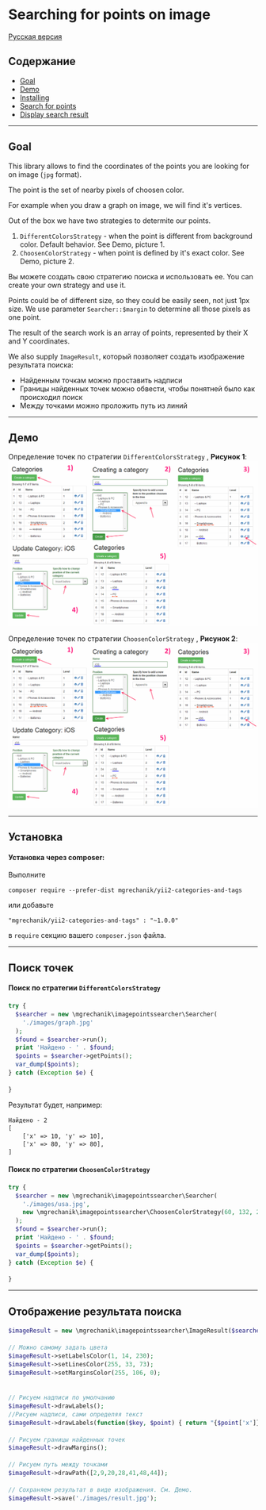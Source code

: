 # Searching for points on image

[Русская версия](docs/README_ru.md)

## Содержание

* [Goal](#goal)
* [Demo](#demo)
* [Installing](#installing)
* [Search for points](#search)
* [Display search result](#display-result)


---

## Goal <span id="goal"></span>

This  library allows to find the coordinates of the points you are looking for on image (```jpg``` format).

The point is the set of nearby pixels of choosen color.

For example when you draw a graph on image, we will find it's vertices.

Out of the box we have two strategies to determite our points.

1. ```DifferentColorsStrategy``` - when the point is different from background color. Default behavior. See Demo, picture 1.
2. ```ChoosenColorStrategy``` - when point is defined by it's exact color.  See Demo, picture 2.

Вы можете создать свою стратегию поиска и использовать ее.
You can create your own strategy and use it.

Points could be of different size, so they could be easily seen, not just 1px size. We use parameter ```Searcher::$margin``` to determine all those pixels as one point.

The result of the search work is an array of points, represented by their X and Y coordinates.

We also supply ```ImageResult```, который позволяет создать изображение результата поиска:
- Найденным точкам можно проставить надписи
- Границы найденных точек можно обвести, чтобы понятней было как происходил поиск
- Между точками можно проложить путь из линий


---

## Демо <span id="demo"></span>

Определение точек по стратегии ```DifferentColorsStrategy``` , **Рисунок 1**:
![Определение точек на изображении](https://raw.githubusercontent.com/mgrechanik/yii2-categories-and-tags/master/docs/images/categories.png "Определение точек на изображении")


Определение точек по стратегии ```ChoosenColorStrategy``` , **Рисунок 2**:
![Определение точек на изображении](https://raw.githubusercontent.com/mgrechanik/yii2-categories-and-tags/master/docs/images/categories.png "Определение точек на изображении карты США")

	
---
    
## Установка <span id="installing"></span>

#### Установка через composer:

Выполните
```
composer require --prefer-dist mgrechanik/yii2-categories-and-tags
```

или добавьте
```
"mgrechanik/yii2-categories-and-tags" : "~1.0.0"
```
в  `require` секцию вашего `composer.json` файла.



---

## Поиск точек  <span id="search"></span> 

#### Поиск по стратегии ```DifferentColorsStrategy```
```php
try {
  $searcher = new \mgrechanik\imagepointssearcher\Searcher(
    './images/graph.jpg'
  );
  $found = $searcher->run();
  print 'Найдено - ' . $found;
  $points = $searcher->getPoints();
  var_dump($points);
} catch (Exception $e) {
	
}
```
Результат будет, например:
```
Найдено - 2
[
	['x' => 10, 'y' => 10],
	['x' => 80, 'y' => 80],
]
```

#### Поиск по стратегии ```ChoosenColorStrategy```
```php
try {
  $searcher = new \mgrechanik\imagepointssearcher\Searcher(
    './images/usa.jpg',
    new \mgrechanik\imagepointssearcher\ChoosenColorStrategy(60, 132, 253)
  );
  $found = $searcher->run();
  print 'Найдено - ' . $found;
  $points = $searcher->getPoints();
  var_dump($points);
} catch (Exception $e) {
	
}
```

---

## Отображение результата поиска  <span id="display-result"></span>   

```php
$imageResult = new \mgrechanik\imagepointssearcher\ImageResult($searcher);

// Можно самому задать цвета
$imageResult->setLabelsColor(1, 14, 230);
$imageResult->setLinesColor(255, 33, 73);
$imageResult->setMarginsColor(255, 106, 0);


// Рисуем надписи по умолчанию
$imageResult->drawLabels();
//Рисуем надписи, сами определяя текст
$imageResult->drawLabels(function($key, $point) { return "{$point['x']},{$point['y']}";});

// Рисуем границы найденных точек
$imageResult->drawMargins();

// Рисуем путь между точками
$imageResult->drawPath([2,9,20,28,41,48,44]);

// Сохраняем результат в виде изображения. См. Демо.
$imageResult->save('./images/result.jpg');
```